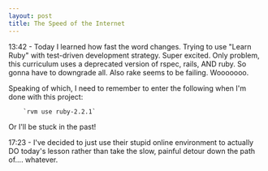 ```yaml
---
layout: post
title: The Speed of the Internet
---
```


13:42 - Today I learned how fast the word changes.  Trying to use "Learn Ruby" with test-driven development strategy.  Super excited.  Only problem, this curriculum uses a deprecated version of rspec, rails, AND ruby.  So gonna have to downgrade all.  Also rake seems to be failing. Wooooooo.

Speaking of which, I need to remember to enter the following when I'm done with this project:

		`rvm use ruby-2.2.1`
		
Or I'll be stuck in the past!

17:23 - I've decided to just use their stupid online environment to actually DO today's lesson rather than take the slow, painful detour down the path of.... whatever.